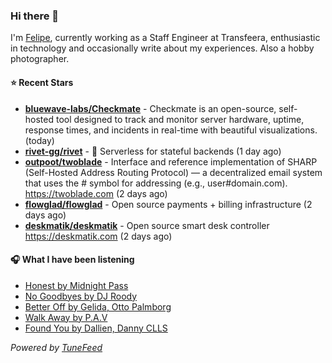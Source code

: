 ### Hi there 👋

I'm [Felipe](https://felipevm.com), currently working as a Staff Engineer at Transfeera, enthusiastic in technology and occasionally write about my experiences. Also a hobby photographer.

#### ⭐ Recent Stars
- **[bluewave-labs/Checkmate](https://github.com/bluewave-labs/Checkmate)** - Checkmate is an open-source, self-hosted tool designed to track and monitor server hardware, uptime, response times, and incidents in real-time with beautiful visualizations. (today)
- **[rivet-gg/rivet](https://github.com/rivet-gg/rivet)** - 🔩 Serverless for stateful backends (1 day ago)
- **[outpoot/twoblade](https://github.com/outpoot/twoblade)** - Interface and reference implementation of SHARP (Self-Hosted Address Routing Protocol) — a decentralized email system that uses the # symbol for addressing (e.g., user#domain.com). https://twoblade.com (2 days ago)
- **[flowglad/flowglad](https://github.com/flowglad/flowglad)** - Open source payments &#43; billing infrastructure (2 days ago)
- **[deskmatik/deskmatik](https://github.com/deskmatik/deskmatik)** - Open source smart desk controller https://deskmatik.com (2 days ago)

#### 🎧 What I have been listening
- [Honest by Midnight Pass](https://open.spotify.com/track/3iHfTiU67hOErucVUmCQ7i)
- [No Goodbyes by DJ Roody](https://open.spotify.com/track/48Pa7ntqupTvlLITQ19PSD)
- [Better Off by Gelida, Otto Palmborg](https://open.spotify.com/track/060fhpsuxVD7273RwK1XtF)
- [Walk Away by P.A.V](https://open.spotify.com/track/4nzZYDgs2sOA2DLDpyO1Ui)
- [Found You by Dallien, Danny CLLS](https://open.spotify.com/track/1vwvI9wE5GBDN6rtqp4VdK)

_Powered by [TuneFeed](https://tunefeed.app?ref=github.com)_

